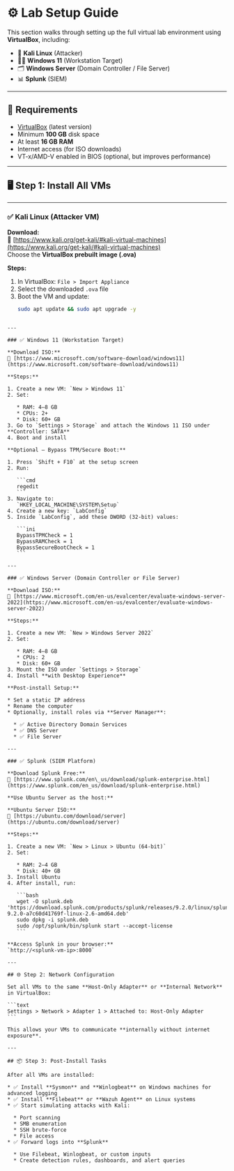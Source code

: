 # ⚙️ Lab Setup Guide

This section walks through setting up the full virtual lab environment using **VirtualBox**, including:

- 🐉 **Kali Linux** (Attacker)
- 🧑‍💻 **Windows 11** (Workstation Target)
- 🗂️ **Windows Server** (Domain Controller / File Server)
- 📊 **Splunk** (SIEM)

---

## 🧰 Requirements

- [VirtualBox](https://www.virtualbox.org/) (latest version)
- Minimum **100 GB** disk space
- At least **16 GB RAM**
- Internet access (for ISO downloads)
- VT-x/AMD-V enabled in BIOS (optional, but improves performance)

---

## 🖥️ Step 1: Install All VMs

---

### ✅ Kali Linux (Attacker VM)

**Download:**  
🔗 [https://www.kali.org/get-kali/#kali-virtual-machines](https://www.kali.org/get-kali/#kali-virtual-machines)  
Choose the **VirtualBox prebuilt image (.ova)**

**Steps:**
1. In VirtualBox: `File > Import Appliance`
2. Select the downloaded `.ova` file
3. Boot the VM and update:
   ```bash
   sudo apt update && sudo apt upgrade -y
````

---

### ✅ Windows 11 (Workstation Target)

**Download ISO:**
🔗 [https://www.microsoft.com/software-download/windows11](https://www.microsoft.com/software-download/windows11)

**Steps:**

1. Create a new VM: `New > Windows 11`
2. Set:

   * RAM: 4–8 GB
   * CPUs: 2+
   * Disk: 60+ GB
3. Go to `Settings > Storage` and attach the Windows 11 ISO under **Controller: SATA**
4. Boot and install

**Optional – Bypass TPM/Secure Boot:**

1. Press `Shift + F10` at the setup screen
2. Run:

   ```cmd
   regedit
   ```
3. Navigate to:
   `HKEY_LOCAL_MACHINE\SYSTEM\Setup`
4. Create a new key: `LabConfig`
5. Inside `LabConfig`, add these DWORD (32-bit) values:

   ```ini
   BypassTPMCheck = 1
   BypassRAMCheck = 1
   BypassSecureBootCheck = 1
   ```

---

### ✅ Windows Server (Domain Controller or File Server)

**Download ISO:**
🔗 [https://www.microsoft.com/en-us/evalcenter/evaluate-windows-server-2022](https://www.microsoft.com/en-us/evalcenter/evaluate-windows-server-2022)

**Steps:**

1. Create a new VM: `New > Windows Server 2022`
2. Set:

   * RAM: 4–8 GB
   * CPUs: 2
   * Disk: 60+ GB
3. Mount the ISO under `Settings > Storage`
4. Install **with Desktop Experience**

**Post-install Setup:**

* Set a static IP address
* Rename the computer
* Optionally, install roles via **Server Manager**:

  * ✅ Active Directory Domain Services
  * ✅ DNS Server
  * ✅ File Server

---

### ✅ Splunk (SIEM Platform)

**Download Splunk Free:**
🔗 [https://www.splunk.com/en\_us/download/splunk-enterprise.html](https://www.splunk.com/en_us/download/splunk-enterprise.html)

**Use Ubuntu Server as the host:**

**Ubuntu Server ISO:**
🔗 [https://ubuntu.com/download/server](https://ubuntu.com/download/server)

**Steps:**

1. Create a new VM: `New > Linux > Ubuntu (64-bit)`
2. Set:

   * RAM: 2–4 GB
   * Disk: 40+ GB
3. Install Ubuntu
4. After install, run:

   ```bash
   wget -O splunk.deb 'https://download.splunk.com/products/splunk/releases/9.2.0/linux/splunk-9.2.0-a7c60d41769f-linux-2.6-amd64.deb'
   sudo dpkg -i splunk.deb
   sudo /opt/splunk/bin/splunk start --accept-license
   ```

**Access Splunk in your browser:**
`http://<splunk-vm-ip>:8000`

---

## 🌐 Step 2: Network Configuration

Set all VMs to the same **Host-Only Adapter** or **Internal Network** in VirtualBox:

```text
Settings > Network > Adapter 1 > Attached to: Host-Only Adapter
```

This allows your VMs to communicate **internally without internet exposure**.

---

## 📦 Step 3: Post-Install Tasks

After all VMs are installed:

* ✅ Install **Sysmon** and **Winlogbeat** on Windows machines for advanced logging
* ✅ Install **Filebeat** or **Wazuh Agent** on Linux systems
* ✅ Start simulating attacks with Kali:

  * Port scanning
  * SMB enumeration
  * SSH brute-force
  * File access
* ✅ Forward logs into **Splunk**

  * Use Filebeat, Winlogbeat, or custom inputs
  * Create detection rules, dashboards, and alert queries


